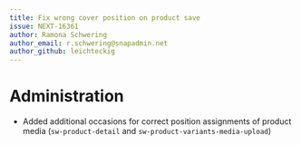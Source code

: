 ```yaml
---
title: Fix wrong cover position on product save
issue: NEXT-16361
author: Ramona Schwering
author_email: r.schwering@snapadmin.net 
author_github: leichteckig
---
```

# Administration
* Added additional occasions for correct position assignments of product media (`sw-product-detail` and `sw-product-variants-media-upload`)
